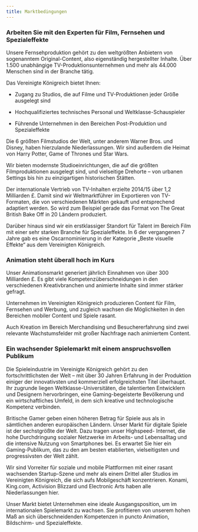 ```yaml
---
title: Marktbedingungen
---
```


### Arbeiten Sie mit den Experten für Film, Fernsehen und Spezialeffekte

Unsere Fernsehproduktion gehört zu den weltgrößten Anbietern von sogenanntem Original-Content, also eigenständig hergestellter Inhalte. Über 1.500 unabhängige TV-Produktionsunternehmen und mehr als 44.000 Menschen sind in der Branche tätig.
  
Das Vereinigte Königreich bietet Ihnen:

-  Zugang zu Studios, die auf Filme und TV-Produktionen jeder Größe ausgelegt sind

- Hochqualifiziertes technisches Personal und Weltklasse-Schauspieler

- Führende Unternehmen in den Bereichen Post-Produktion und Spezialeffekte

Die 6 größten Filmstudios der Welt, unter anderem Warner Bros. und Disney, haben hierzulande Niederlassungen. Wir sind außerdem die Heimat von Harry Potter, Game of Thrones und Star Wars.

Wir bieten modernste Studioeinrichtungen, die auf die größten Filmproduktionen ausgelegt sind, und vielseitige Drehorte – von urbanen Settings bis hin zu einzigartigen historischen Stätten.

Der internationale Vertrieb von TV-Inhalten erzielte 2014/15 über 1,2 Milliarden £. Damit sind wir Weltmarktführer im Exportieren von TV-Formaten, die von verschiedenen Märkten gekauft und entsprechend adaptiert werden. So wird zum Beispiel gerade das Format von The Great British Bake Off in 20 Ländern produziert.

Darüber hinaus sind wir ein erstklassiger Standort für Talent im Bereich Film mit einer sehr starken Branche für Spezialeffekte. In 6 der vergangenen 7 Jahre gab es eine Oscarnominierung in der Kategorie „Beste visuelle Effekte“ aus dem Vereinigten Königreich.


### Animation steht überall hoch im Kurs

Unser Animationsmarkt generiert jährlich Einnahmen von über 300 Milliarden £. Es gibt viele Kompetenzüberschneidungen in den verschiedenen Kreativbranchen und animierte Inhalte sind immer stärker gefragt.

Unternehmen im Vereinigten Königreich produzieren Content für Film, Fernsehen und Werbung, und zugleich wachsen die Möglichkeiten in den Bereichen mobiler Content und Spiele rasant.

Auch Kreation im Bereich Merchandising und Besuchererfahrung sind zwei relevante Wachstumsfelder mit großer Nachfrage nach animiertem Content.

### Ein wachsender Spielemarkt mit einem anspruchsvollen Publikum

Die Spieleindustrie im Vereinigte Königreich gehört zu den fortschrittlichsten der Welt – mit über 30 Jahren Erfahrung in der Produktion einiger der innovativsten und kommerziell erfolgreichsten Titel überhaupt. Ihr zugrunde liegen Weltklasse-Universitäten, die talentierten Entwicklern und Designern hervorbringen, eine Gaming-begeisterte Bevölkerung und ein wirtschaftliches Umfeld, in dem sich kreative und technologische Kompetenz verbinden.

Britische Gamer geben einen höheren Betrag für Spiele aus als in sämtlichen anderen europäischen Ländern. Unser Markt für digitale Spiele ist der sechstgrößte der Welt. Dazu tragen unser Highspeed- Internet, die hohe Durchdringung sozialer Netzwerke im Arbeits- und Lebensalltag und die intensive Nutzung von Smartphones bei. Es erwartet Sie hier ein Gaming-Publikum, das zu den am besten etablierten, vielseitigsten und progressivsten der Welt zählt.

Wir sind Vorreiter für soziale und mobile Plattformen mit einer rasant wachsenden Startup-Szene und mehr als einem Drittel aller Studios im Vereinigten Königreich, die sich aufs Mobilgeschäft konzentrieren. Konami, King.com, Activision Blizzard und Electronic Arts haben alle Niederlassungen hier.

Unser Markt bietet Unternehmen eine ideale Ausgangsposition, um im internationalen Spielemarkt zu wachsen. Sie profitieren von unserem hohen Maß an sich überschneidenden Kompetenzen in puncto Animation, Bildschirm- und Spezialeffekte.
